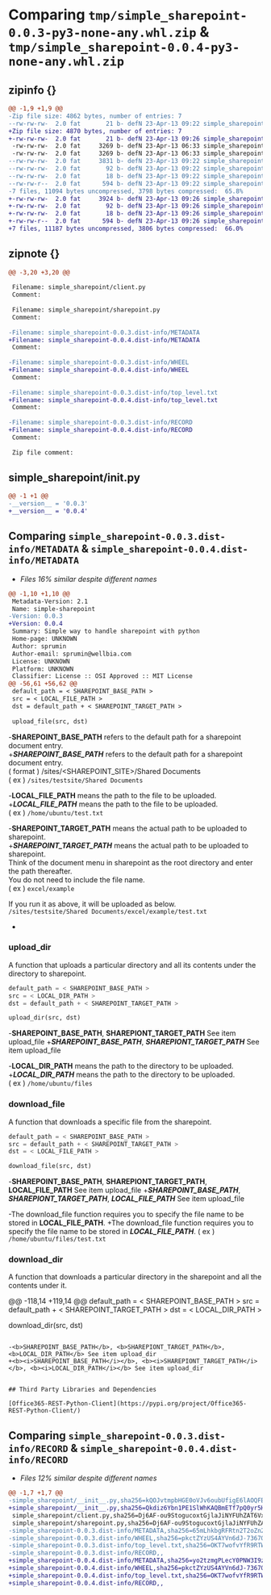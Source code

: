 # Comparing `tmp/simple_sharepoint-0.0.3-py3-none-any.whl.zip` & `tmp/simple_sharepoint-0.0.4-py3-none-any.whl.zip`

## zipinfo {}

```diff
@@ -1,9 +1,9 @@
-Zip file size: 4862 bytes, number of entries: 7
--rw-rw-rw-  2.0 fat       21 b- defN 23-Apr-13 09:22 simple_sharepoint/__init__.py
+Zip file size: 4870 bytes, number of entries: 7
+-rw-rw-rw-  2.0 fat       21 b- defN 23-Apr-13 09:26 simple_sharepoint/__init__.py
 -rw-rw-rw-  2.0 fat     3269 b- defN 23-Apr-13 06:33 simple_sharepoint/client.py
 -rw-rw-rw-  2.0 fat     3269 b- defN 23-Apr-13 06:33 simple_sharepoint/sharepoint.py
--rw-rw-rw-  2.0 fat     3831 b- defN 23-Apr-13 09:22 simple_sharepoint-0.0.3.dist-info/METADATA
--rw-rw-rw-  2.0 fat       92 b- defN 23-Apr-13 09:22 simple_sharepoint-0.0.3.dist-info/WHEEL
--rw-rw-rw-  2.0 fat       18 b- defN 23-Apr-13 09:22 simple_sharepoint-0.0.3.dist-info/top_level.txt
--rw-rw-r--  2.0 fat      594 b- defN 23-Apr-13 09:22 simple_sharepoint-0.0.3.dist-info/RECORD
-7 files, 11094 bytes uncompressed, 3798 bytes compressed:  65.8%
+-rw-rw-rw-  2.0 fat     3924 b- defN 23-Apr-13 09:26 simple_sharepoint-0.0.4.dist-info/METADATA
+-rw-rw-rw-  2.0 fat       92 b- defN 23-Apr-13 09:26 simple_sharepoint-0.0.4.dist-info/WHEEL
+-rw-rw-rw-  2.0 fat       18 b- defN 23-Apr-13 09:26 simple_sharepoint-0.0.4.dist-info/top_level.txt
+-rw-rw-r--  2.0 fat      594 b- defN 23-Apr-13 09:26 simple_sharepoint-0.0.4.dist-info/RECORD
+7 files, 11187 bytes uncompressed, 3806 bytes compressed:  66.0%
```

## zipnote {}

```diff
@@ -3,20 +3,20 @@
 
 Filename: simple_sharepoint/client.py
 Comment: 
 
 Filename: simple_sharepoint/sharepoint.py
 Comment: 
 
-Filename: simple_sharepoint-0.0.3.dist-info/METADATA
+Filename: simple_sharepoint-0.0.4.dist-info/METADATA
 Comment: 
 
-Filename: simple_sharepoint-0.0.3.dist-info/WHEEL
+Filename: simple_sharepoint-0.0.4.dist-info/WHEEL
 Comment: 
 
-Filename: simple_sharepoint-0.0.3.dist-info/top_level.txt
+Filename: simple_sharepoint-0.0.4.dist-info/top_level.txt
 Comment: 
 
-Filename: simple_sharepoint-0.0.3.dist-info/RECORD
+Filename: simple_sharepoint-0.0.4.dist-info/RECORD
 Comment: 
 
 Zip file comment:
```

## simple_sharepoint/__init__.py

```diff
@@ -1 +1 @@
-__version__ = '0.0.3'
+__version__ = '0.0.4'
```

## Comparing `simple_sharepoint-0.0.3.dist-info/METADATA` & `simple_sharepoint-0.0.4.dist-info/METADATA`

 * *Files 16% similar despite different names*

```diff
@@ -1,10 +1,10 @@
 Metadata-Version: 2.1
 Name: simple-sharepoint
-Version: 0.0.3
+Version: 0.0.4
 Summary: Simple way to handle sharepoint with python
 Home-page: UNKNOWN
 Author: sprumin
 Author-email: sprumin@wellbia.com
 License: UNKNOWN
 Platform: UNKNOWN
 Classifier: License :: OSI Approved :: MIT License
@@ -56,61 +56,62 @@
 default_path = < SHAREPOINT_BASE_PATH >
 src = < LOCAL_FILE_PATH >
 dst = default_path + < SHAREPOINT_TARGET_PATH >
 
 upload_file(src, dst)
 ```
 
-<b>SHAREPOINT_BASE_PATH</b> refers to the default path for a sharepoint document entry.<br>
+<b><i>SHAREPOINT_BASE_PATH</i></b> refers to the default path for a sharepoint document entry.<br>
 ( format ) /sites/<SHAREPOINT_SITE>/Shared Documents<br>
 ( ex ) `/sites/testsite/Shared Documents`
 
-<b>LOCAL_FILE_PATH</b> means the path to the file to be uploaded.<br>
+<b><i>LOCAL_FILE_PATH</i></b> means the path to the file to be uploaded.<br>
 ( ex ) `/home/ubuntu/test.txt`
 
-<b>SHAREPOINT_TARGET_PATH</b> means the actual path to be uploaded to sharepoint.<br>
+<b><i>SHAREPOINT_TARGET_PATH</i></b> means the actual path to be uploaded to sharepoint.<br>
 Think of the document menu in sharepoint as the root directory and enter the path thereafter.<br>
 You do not need to include the file name.<br>
 ( ex ) `excel/example`
 
 If you run it as above, it will be uploaded as below.<br>
 `/sites/testsite/Shared Documents/excel/example/test.txt`
 
+
 ### upload_dir
 
 A function that uploads a particular directory and all its contents under the directory to sharepoint.
 
 ```python
 default_path = < SHAREPOINT_BASE_PATH >
 src = < LOCAL_DIR_PATH >
 dst = default_path + < SHAREPOINT_TARGET_PATH >
 
 upload_dir(src, dst)
 ```
 
-<b>SHAREPOINT_BASE_PATH</b>, <b>SHAREPIONT_TARGET_PATH</b> See item upload_file
+<b><i>SHAREPOINT_BASE_PATH</i></b>, <b><i>SHAREPIONT_TARGET_PATH</i></b> See item upload_file
 
-<b>LOCAL_DIR_PATH</b> means the path to the directory to be uploaded.<br>
+<b><i>LOCAL_DIR_PATH</i></b> means the path to the directory to be uploaded.<br>
 ( ex ) `/home/ubuntu/files`
 
 ### download_file
 
 A function that downloads a specific file from the sharepoint.
 
 ```python
 default_path = < SHAREPOINT_BASE_PATH >
 src = default_path + < SHAREPOINT_TARGET_PATH >
 dst = < LOCAL_FILE_PATH >
 
 download_file(src, dst)
 ```
 
-<b>SHAREPOINT_BASE_PATH</b>, <b>SHAREPIONT_TARGET_PATH</b>, <b>LOCAL_FILE_PATH</b> See item upload_file
+<b><i>SHAREPOINT_BASE_PATH</i></b>, <b><i>SHAREPIONT_TARGET_PATH</i></b>, <b><i>LOCAL_FILE_PATH</i></b> See item upload_file
 
-The download_file function requires you to specify the file name to be stored in <b>LOCAL_FILE_PATH</b>.
+The download_file function requires you to specify the file name to be stored in <b><i>LOCAL_FILE_PATH</i></b>.
 ( ex ) `/home/ubuntu/files/test.txt`
 
 
 ### download_dir
 
 A function that downloads a particular directory in the sharepoint and all the contents under it.
 
@@ -118,14 +119,14 @@
 default_path = < SHAREPOINT_BASE_PATH >
 src = default_path + < SHAREPOINT_TARGET_PATH >
 dst = < LOCAL_DIR_PATH >
 
 download_dir(src, dst)
 ```
 
-<b>SHAREPOINT_BASE_PATH</b>, <b>SHAREPIONT_TARGET_PATH</b>, <b>LOCAL_DIR_PATH</b> See item upload_dir
+<b><i>SHAREPOINT_BASE_PATH</i></b>, <b><i>SHAREPIONT_TARGET_PATH</i></b>, <b><i>LOCAL_DIR_PATH</i></b> See item upload_dir
 
 
 ## Third Party Libraries and Dependencies
 
 [Office365-REST-Python-Client](https://pypi.org/project/Office365-REST-Python-Client/)
```

## Comparing `simple_sharepoint-0.0.3.dist-info/RECORD` & `simple_sharepoint-0.0.4.dist-info/RECORD`

 * *Files 12% similar despite different names*

```diff
@@ -1,7 +1,7 @@
-simple_sharepoint/__init__.py,sha256=kQOJvtmpbHGE0oVJv6oubUfigE6lAOQFBGPyh3SkWZI,21
+simple_sharepoint/__init__.py,sha256=Qkdiz6Ybn1PE1SlWhKAQBmETf7pQ0yr5HmkqLVDxsqE,21
 simple_sharepoint/client.py,sha256=Dj6AF-ou9StogucoxtGjlaJiNYFUhZAT6VxY2KLSwF0,3269
 simple_sharepoint/sharepoint.py,sha256=Dj6AF-ou9StogucoxtGjlaJiNYFUhZAT6VxY2KLSwF0,3269
-simple_sharepoint-0.0.3.dist-info/METADATA,sha256=65mLhkbgRFRtn2T2oZn2F2s6GvE7SZoVeTDXsI-8W_U,3831
-simple_sharepoint-0.0.3.dist-info/WHEEL,sha256=pkctZYzUS4AYVn6dJ-7367OJZivF2e8RA9b_ZBjif18,92
-simple_sharepoint-0.0.3.dist-info/top_level.txt,sha256=OKT7wofvYfR9RTWMF85SbimTyz2ze7zwkCxMzuxgmv4,18
-simple_sharepoint-0.0.3.dist-info/RECORD,,
+simple_sharepoint-0.0.4.dist-info/METADATA,sha256=yo2tzmgPLecY0PNW3I9zPKvTuB-9z-ZjIGTQ_W_ynZY,3924
+simple_sharepoint-0.0.4.dist-info/WHEEL,sha256=pkctZYzUS4AYVn6dJ-7367OJZivF2e8RA9b_ZBjif18,92
+simple_sharepoint-0.0.4.dist-info/top_level.txt,sha256=OKT7wofvYfR9RTWMF85SbimTyz2ze7zwkCxMzuxgmv4,18
+simple_sharepoint-0.0.4.dist-info/RECORD,,
```

